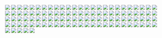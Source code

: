 [![](Stephen_AI_Neon_sm_1500Million.png)](https://github.com/ivop/rc-archive/raw/master/Stephen/Stephen_AI_Neon_sm_1500Million.xex)
[![](Stephen_AI_Neon_sm_500Million.png)](https://github.com/ivop/rc-archive/raw/master/Stephen/Stephen_AI_Neon_sm_500Million.xex)
[![](Stephen_AI_Neon.png)](https://github.com/ivop/rc-archive/raw/master/Stephen/Stephen_AI_Neon.xex)
[![](Stephen_album.png)](https://github.com/ivop/rc-archive/raw/master/Stephen/Stephen_album.xex)
[![](Stephen_AmigaSkull_Green.png)](https://github.com/ivop/rc-archive/raw/master/Stephen/Stephen_AmigaSkull_Green.xex)
[![](Stephen_AmigaSkull.png)](https://github.com/ivop/rc-archive/raw/master/Stephen/Stephen_AmigaSkull.xex)
[![](Stephen-Armalyte1.png)](https://github.com/ivop/rc-archive/raw/master/Stephen/Stephen-Armalyte1.xex)
[![](Stephen-Armalyte2.png)](https://github.com/ivop/rc-archive/raw/master/Stephen/Stephen-Armalyte2.xex)
[![](Stephen-Axis1.png)](https://github.com/ivop/rc-archive/raw/master/Stephen/Stephen-Axis1.xex)
[![](Stephen_AxisBold.png)](https://github.com/ivop/rc-archive/raw/master/Stephen/Stephen_AxisBold.xex)
[![](Stephen_barris.png)](https://github.com/ivop/rc-archive/raw/master/Stephen/Stephen_barris.xex)
[![](Stephen_beach.png)](https://github.com/ivop/rc-archive/raw/master/Stephen/Stephen_beach.xex)
[![](Stephen_BeckyLynchBustedFace.png)](https://github.com/ivop/rc-archive/raw/master/Stephen/Stephen_BeckyLynchBustedFace.xex)
[![](Stephen_BeverlyHillsCop1.png)](https://github.com/ivop/rc-archive/raw/master/Stephen/Stephen_BeverlyHillsCop1.xex)
[![](Stephen_BeverlyHillsCop_2.png)](https://github.com/ivop/rc-archive/raw/master/Stephen/Stephen_BeverlyHillsCop_2.xex)
[![](Stephen_birch.png)](https://github.com/ivop/rc-archive/raw/master/Stephen/Stephen_birch.xex)
[![](Stephen_breakout.png)](https://github.com/ivop/rc-archive/raw/master/Stephen/Stephen_breakout.xex)
[![](Stephen_C64_LoungeLizard.png)](https://github.com/ivop/rc-archive/raw/master/Stephen/Stephen_C64_LoungeLizard.xex)
[![](Stephen_C64Viking.png)](https://github.com/ivop/rc-archive/raw/master/Stephen/Stephen_C64Viking.xex)
[![](Stephen_C64Xenium.png)](https://github.com/ivop/rc-archive/raw/master/Stephen/Stephen_C64Xenium.xex)
[![](Stephen_Captured2.png)](https://github.com/ivop/rc-archive/raw/master/Stephen/Stephen_Captured2.xex)
[![](Stephen_Captured3.png)](https://github.com/ivop/rc-archive/raw/master/Stephen/Stephen_Captured3.xex)
[![](Stephen_Captured4.png)](https://github.com/ivop/rc-archive/raw/master/Stephen/Stephen_Captured4.xex)
[![](Stephen_Captured.png)](https://github.com/ivop/rc-archive/raw/master/Stephen/Stephen_Captured.xex)
[![](Stephen_ck.png)](https://github.com/ivop/rc-archive/raw/master/Stephen/Stephen_ck.xex)
[![](Stephen_CommodoreGirl.png)](https://github.com/ivop/rc-archive/raw/master/Stephen/Stephen_CommodoreGirl.xex)
[![](Stephen_CrabNebula.png)](https://github.com/ivop/rc-archive/raw/master/Stephen/Stephen_CrabNebula.xex)
[![](Stephen_cubes.png)](https://github.com/ivop/rc-archive/raw/master/Stephen/Stephen_cubes.xex)
[![](Stephen_Cybernoid2.png)](https://github.com/ivop/rc-archive/raw/master/Stephen/Stephen_Cybernoid2.xex)
[![](Stephen_Cygnus_Final%20(1).png)](https://github.com/ivop/rc-archive/raw/master/Stephen/Stephen_Cygnus_Final%20(1).xex)
[![](Stephen_Cygnus_Final.png)](https://github.com/ivop/rc-archive/raw/master/Stephen/Stephen_Cygnus_Final.xex)
[![](Stephen_dale.png)](https://github.com/ivop/rc-archive/raw/master/Stephen/Stephen_dale.xex)
[![](Stephen_DefenderOfTheFaith.png)](https://github.com/ivop/rc-archive/raw/master/Stephen/Stephen_DefenderOfTheFaith.xex)
[![](Stephen_demoscene.png)](https://github.com/ivop/rc-archive/raw/master/Stephen/Stephen_demoscene.xex)
[![](Stephen_DJT.png)](https://github.com/ivop/rc-archive/raw/master/Stephen/Stephen_DJT.xex)
[![](Stephen_dog.png)](https://github.com/ivop/rc-archive/raw/master/Stephen/Stephen_dog.xex)
[![](Stephen_done2.png)](https://github.com/ivop/rc-archive/raw/master/Stephen/Stephen_done2.xex)
[![](Stephen_done.png)](https://github.com/ivop/rc-archive/raw/master/Stephen/Stephen_done.xex)
[![](Stephen_douchebag.png)](https://github.com/ivop/rc-archive/raw/master/Stephen/Stephen_douchebag.xex)
[![](Stephen_Escape.png)](https://github.com/ivop/rc-archive/raw/master/Stephen/Stephen_Escape.xex)
[![](Stephen_fat.png)](https://github.com/ivop/rc-archive/raw/master/Stephen/Stephen_fat.xex)
[![](Stephen_FlatCountry_C64.png)](https://github.com/ivop/rc-archive/raw/master/Stephen/Stephen_FlatCountry_C64.xex)
[![](Stephen_frog3.png)](https://github.com/ivop/rc-archive/raw/master/Stephen/Stephen_frog3.xex)
[![](Stephen_frog.png)](https://github.com/ivop/rc-archive/raw/master/Stephen/Stephen_frog.xex)
[![](Stephen_g83.png)](https://github.com/ivop/rc-archive/raw/master/Stephen/Stephen_g83.xex)
[![](Stephen_Gallagher_RIP.png)](https://github.com/ivop/rc-archive/raw/master/Stephen/Stephen_Gallagher_RIP.xex)
[![](Stephen_GiantPumpkin.png)](https://github.com/ivop/rc-archive/raw/master/Stephen/Stephen_GiantPumpkin.xex)
[![](Stephen_Handegg.png)](https://github.com/ivop/rc-archive/raw/master/Stephen/Stephen_Handegg.xex)
[![](stephen-HardDrivin.png)](https://github.com/ivop/rc-archive/raw/master/Stephen/stephen-HardDrivin.xex)
[![](Stephen%20Hawking.png)](https://github.com/ivop/rc-archive/raw/master/Stephen/Stephen%20Hawking.xex)
[![](Stephen_HulkHogan1979.png)](https://github.com/ivop/rc-archive/raw/master/Stephen/Stephen_HulkHogan1979.xex)
[![](Stephen_HulkHogan2019_New.png)](https://github.com/ivop/rc-archive/raw/master/Stephen/Stephen_HulkHogan2019_New.xex)
[![](Stephen_HulkHogan2019.png)](https://github.com/ivop/rc-archive/raw/master/Stephen/Stephen_HulkHogan2019.xex)
[![](Stephen_IK.png)](https://github.com/ivop/rc-archive/raw/master/Stephen/Stephen_IK.xex)
[![](Stephen_isabelle-alt.png)](https://github.com/ivop/rc-archive/raw/master/Stephen/Stephen_isabelle-alt.xex)
[![](Stephen_isabelle.png)](https://github.com/ivop/rc-archive/raw/master/Stephen/Stephen_isabelle.xex)
[![](Stephen_Lamp.png)](https://github.com/ivop/rc-archive/raw/master/Stephen/Stephen_Lamp.xex)
[![](Stephen_LaSexorcisto.png)](https://github.com/ivop/rc-archive/raw/master/Stephen/Stephen_LaSexorcisto.xex)
[![](Stephen_MagicBytes.png)](https://github.com/ivop/rc-archive/raw/master/Stephen/Stephen_MagicBytes.xex)
[![](Stephen_MartyFeldman.png)](https://github.com/ivop/rc-archive/raw/master/Stephen/Stephen_MartyFeldman.xex)
[![](Stephen_McRib.png)](https://github.com/ivop/rc-archive/raw/master/Stephen/Stephen_McRib.xex)
[![](stephen_MoonPatrol.png)](https://github.com/ivop/rc-archive/raw/master/Stephen/stephen_MoonPatrol.xex)
[![](stephen-musha.png)](https://github.com/ivop/rc-archive/raw/master/Stephen/stephen-musha.xex)
[![](Stephen_NeonTetras.png)](https://github.com/ivop/rc-archive/raw/master/Stephen/Stephen_NeonTetras.xex)
[![](Stephen_NeonTetra.png)](https://github.com/ivop/rc-archive/raw/master/Stephen/Stephen_NeonTetra.xex)
[![](Stephen_orange.png)](https://github.com/ivop/rc-archive/raw/master/Stephen/Stephen_orange.xex)
[![](Stephen_Piesu_Wonderland.png)](https://github.com/ivop/rc-archive/raw/master/Stephen/Stephen_Piesu_Wonderland.xex)
[![](Stephen_Pollution2045.png)](https://github.com/ivop/rc-archive/raw/master/Stephen/Stephen_Pollution2045.xex)
[![](Stephen_PopTitle.png)](https://github.com/ivop/rc-archive/raw/master/Stephen/Stephen_PopTitle.xex)
[![](Stephen_Purple.png)](https://github.com/ivop/rc-archive/raw/master/Stephen/Stephen_Purple.xex)
[![](Stephen_PushOver.png)](https://github.com/ivop/rc-archive/raw/master/Stephen/Stephen_PushOver.xex)
[![](Stephen_Rainbow_Dog_Dither.png)](https://github.com/ivop/rc-archive/raw/master/Stephen/Stephen_Rainbow_Dog_Dither.xex)
[![](Stephen_Rainbow_Lab_NoDither.png)](https://github.com/ivop/rc-archive/raw/master/Stephen/Stephen_Rainbow_Lab_NoDither.xex)
[![](Stephen_RDJr.png)](https://github.com/ivop/rc-archive/raw/master/Stephen/Stephen_RDJr.xex)
[![](Stephen_Scarlette_SecondConversion.png)](https://github.com/ivop/rc-archive/raw/master/Stephen/Stephen_Scarlette_SecondConversion.xex)
[![](Stephen_scarlette.png)](https://github.com/ivop/rc-archive/raw/master/Stephen/Stephen_scarlette.xex)
[![](Stephen_SI.png)](https://github.com/ivop/rc-archive/raw/master/Stephen/Stephen_SI.xex)
[![](Stephen_SomethingAnything.png)](https://github.com/ivop/rc-archive/raw/master/Stephen/Stephen_SomethingAnything.xex)
[![](Stephen_SonOfAmpzilla.png)](https://github.com/ivop/rc-archive/raw/master/Stephen/Stephen_SonOfAmpzilla.xex)
[![](Stephen_Stanley_16Colours.png)](https://github.com/ivop/rc-archive/raw/master/Stephen/Stephen_Stanley_16Colours.xex)
[![](Stephen_Stanley_2Colours.png)](https://github.com/ivop/rc-archive/raw/master/Stephen/Stephen_Stanley_2Colours.xex)
[![](Stephen_Stanley_4Colours.png)](https://github.com/ivop/rc-archive/raw/master/Stephen/Stephen_Stanley_4Colours.xex)
[![](Stephen_Stanley_8Colours.png)](https://github.com/ivop/rc-archive/raw/master/Stephen/Stephen_Stanley_8Colours.xex)
[![](Stephen_stanley.png)](https://github.com/ivop/rc-archive/raw/master/Stephen/Stephen_stanley.xex)
[![](Stephen_StarryEmpire.png)](https://github.com/ivop/rc-archive/raw/master/Stephen/Stephen_StarryEmpire.xex)
[![](Stephen_StarryNight.png)](https://github.com/ivop/rc-archive/raw/master/Stephen/Stephen_StarryNight.xex)
[![](Stephen_Sublime_Sirens.png)](https://github.com/ivop/rc-archive/raw/master/Stephen/Stephen_Sublime_Sirens.xex)
[![](Stephen_Sublime.png)](https://github.com/ivop/rc-archive/raw/master/Stephen/Stephen_Sublime.xex)
[![](Stephen_sunset.png)](https://github.com/ivop/rc-archive/raw/master/Stephen/Stephen_sunset.xex)
[![](Stephen_Tal.png)](https://github.com/ivop/rc-archive/raw/master/Stephen/Stephen_Tal.xex)
[![](Stephen_Team7.png)](https://github.com/ivop/rc-archive/raw/master/Stephen/Stephen_Team7.xex)
[![](Stephen_Tempest2000.png)](https://github.com/ivop/rc-archive/raw/master/Stephen/Stephen_Tempest2000.xex)
[![](Stephen_TimeTrax_PAL.png)](https://github.com/ivop/rc-archive/raw/master/Stephen/Stephen_TimeTrax_PAL.xex)
[![](Stephen_Tron+4.png)](https://github.com/ivop/rc-archive/raw/master/Stephen/Stephen_Tron+4.xex)
[![](Stephen_Tropidelic.png)](https://github.com/ivop/rc-archive/raw/master/Stephen/Stephen_Tropidelic.xex)
[![](Stephen-White-Album.png)](https://github.com/ivop/rc-archive/raw/master/Stephen/Stephen-White-Album.xex)
[![](Stephen_World2.png)](https://github.com/ivop/rc-archive/raw/master/Stephen/Stephen_World2.xex)
[![](Stephen_World.png)](https://github.com/ivop/rc-archive/raw/master/Stephen/Stephen_World.xex)
[![](Stephen_Wrestlemania.png)](https://github.com/ivop/rc-archive/raw/master/Stephen/Stephen_Wrestlemania.xex)
[![](Stephen_WWF.png)](https://github.com/ivop/rc-archive/raw/master/Stephen/Stephen_WWF.xex)
[![](Stephen-YankenMyCranken.png)](https://github.com/ivop/rc-archive/raw/master/Stephen/Stephen-YankenMyCranken.xex)
[![](Stephen-YankenMyKranken.png)](https://github.com/ivop/rc-archive/raw/master/Stephen/Stephen-YankenMyKranken.xex)
[![](Stephen_Yar.png)](https://github.com/ivop/rc-archive/raw/master/Stephen/Stephen_Yar.xex)
[![](Stephen_Yorkie.png)](https://github.com/ivop/rc-archive/raw/master/Stephen/Stephen_Yorkie.xex)
[![](Stephen_zappa.png)](https://github.com/ivop/rc-archive/raw/master/Stephen/Stephen_zappa.xex)
